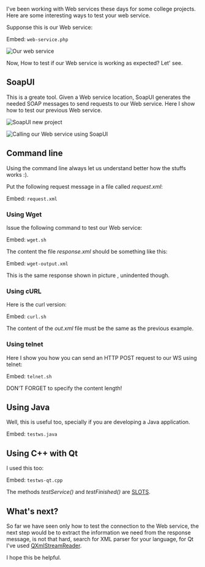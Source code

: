 <p>I've been working with Web services these days for some college projects. Here are some interesting ways to test your web service.</p>

<p>Supponse this is our Web service:</p>

Embed: `web-service.php`

![Our web service](/testing-a-web-service/testws_myservice.png)

<p>Now, How to test if our Web service is working as expected? Let' see.</p>

## SoapUI

<p>This is a greate tool. Given a Web service location, SoapUI generates the needed SOAP messages to send requests to our Web service. Here I show how to test our previous Web service.</p>

![SoapUI new project](/testing-a-web-service/testws_soapui_new.png)


![Calling our Web service using SoapUI](/testing-a-web-service/testws_soapui_request.png)

## Command line

<p>Using the command line always let us understand better how the stuffs works :). </p>

<p>Put the following request message in a file called <em>request.xml</em>:</p>

Embed: `request.xml`

### Using Wget

<p>Issue the following command to test our Web service:</p>

Embed: `wget.sh`

<p>The content the file <em>response.xml</em> should be something like this:</p>

Embed: `wget-output.xml`

<p>This is the same response shown in picture , unindented though.</p>

### Using cURL

<p>Here is the curl version:</p>

Embed: `curl.sh`

<p>The content of the <em>out.xml</em> file must be the same as the previous example.</p>

### Using telnet

<p>Here I show you how you can send an HTTP POST request to our WS using telnet:</p>

Embed: `telnet.sh`

<p>DON'T FORGET to specify the content length!</p>

## Using Java

<p>Well, this is useful too, specially if you are developing a Java application.</p>

Embed: `testws.java`

## Using C++ with Qt

<p>I used this too:</p>

Embed: `testws-qt.cpp`

<p>The methods <em>testService()</em> and <em>testFinished()</em> are <a href="http://qt-project.org/doc/qt-5.0/qtcore/signalsandslots.html">SLOTS</a>.</p>

## What's next?

<p>So far we have seen only how to test the connection to the Web service, the next step would be to extract the information we need from the response message, is not that hard, search for XML parser for your language, for Qt I've used <a href="http://doc.qt.io/qt-5/qxmlstreamreader.html" target="_blank">QXmlStreamReader</a>.</p>

<p>I hope this be helpful.</p>
